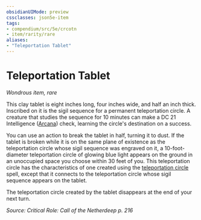 ```yaml
---
obsidianUIMode: preview
cssclasses: json5e-item
tags:
- compendium/src/5e/crcotn
- item/rarity/rare
aliases: 
- "Teleportation Tablet"
---
```

# Teleportation Tablet
*Wondrous item, rare*  


This clay tablet is eight inches long, four inches wide, and half an inch thick. Inscribed on it is the sigil sequence for a permanent teleportation circle. A creature that studies the sequence for 10 minutes can make a DC 21 Intelligence ([Arcana](2-Mechanics/CLI/rules/skills.md#Arcana)) check, learning the circle's destination on a success.

You can use an action to break the tablet in half, turning it to dust. If the tablet is broken while it is on the same plane of existence as the teleportation circle whose sigil sequence was engraved on it, a 10-foot-diameter teleportation circle of glowing blue light appears on the ground in an unoccupied space you choose within 30 feet of you. This teleportation circle has the characteristics of one created using the [teleportation circle](2-Mechanics/CLI/spells/teleportation-circle.md) spell, except that it connects to the teleportation circle whose sigil sequence appears on the tablet.

The teleportation circle created by the tablet disappears at the end of your next turn.

*Source: Critical Role: Call of the Netherdeep p. 216*